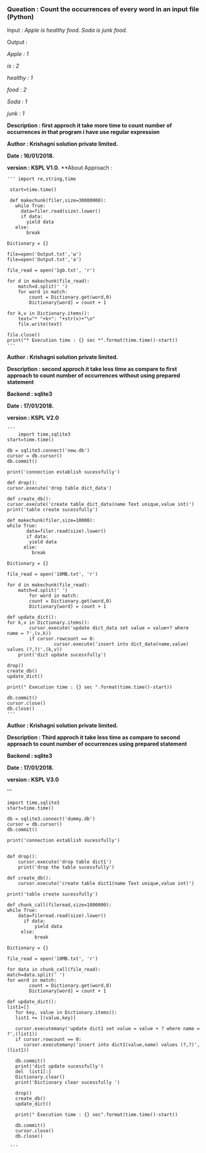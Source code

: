 ### Queation : Count the occurrences of every word in an input file (Python) 

Input       : *Apple is healthy food. Soda is junk food.*

Output      : 

*Apple       : 1*  

*is          : 2*

*healthy     : 1*

*food        : 2*

*Soda        : 1*

*junk        : 1*

**Description : first approch it take more time to count number of occurrences in that program i have use regular expression**

**Author      : Krishagni solution private limited.**

**Date        : 16/01/2018.**

**version     : KSPL V1.0.**
**About Approach : 
              
 
   
   
    ''' import re,string,time

     start=time.time()

     def makechunk(filer,size=30000000):
       while True:
         data=filer.read(size).lower()
         if data:
           yield data
       else:
           break
       
    Dictionary = {}

    file=open('Output.txt','w')
    file=open('Output.txt','a')

    file_read = open('1gb.txt', 'r')

    for d in makechunk(file_read):
        match=d.split(' ')
        for word in match:
            count = Dictionary.get(word,0)
            Dictionary[word] = count + 1
   
    for k,v in Dictionary.items():
        text="* "+k+": "+str(v)+"\n"
        file.write(text)
   
    file.close()
    print("* Execution time : {} sec *".format(time.time()-start))
    '''


**Author      : Krishagni solution private limited.**

**Description : second approch it take less time as compare to first approach to count number of occurrences without using prepared statement**

**Backend     : sqlite3**

**Date        : 17/01/2018.**

**version     : KSPL V2.0**



    '''     
        import time,sqlite3
	start=time.time()

	db = sqlite3.connect('new.db')
	cursor = db.cursor()
	db.commit()

	print('connection establish sucessfully')
	
	def drop():
   	cursor.execute('drop table dict_data')
   
	def create_db():
   	cursor.execute('create table dict_data(name Text unique,value int)')
	print('table create sucessfully')

	def makechunk(filer,size=10000):
   	while True:
       	   data=filer.read(size).lower()
           if data:
           	yield data
       	  else:
          	 break
       
	Dictionary = {}

	file_read = open('10MB.txt', 'r')

	for d in makechunk(file_read):
   	    match=d.split(' ')
            for word in match:
       		count = Dictionary.get(word,0)
       		Dictionary[word] = count + 1
	
	def update_dict():
	for k,v in Dictionary.items():
     	    cursor.execute('update dict_data set value = value+? where name = ?',(v,k))
      	    if cursor.rowcount == 0:
                     cursor.execute('insert into dict_data(name,value) values (?,?)',(k,v))
        print('dict update sucessfully')  

	drop()
	create_db()
	update_dict()
	
	print(" Execution time : {} sec ".format(time.time()-start))

	db.commit()
	cursor.close()
	db.close()
	'''
**Author      : Krishagni solution private limited.**

**Description : Third approch it take less time as compare to second approach to count number of occurrences using prepared statement**

**Backend     : sqlite3**

**Date        : 17/01/2018.**

**version     : KSPL V3.0**

'''
	
	import time,sqlite3
	start=time.time()

	db = sqlite3.connect('dummy.db')
	cursor = db.cursor()
	db.commit()

	print('connection establish sucessfully')


	def drop():
 	    cursor.execute('drop table dict1')
  	    print('drop the table sucessfully')
   
	def create_db():
 	    cursor.execute('create table dict1(name Text unique,value int)')

   	print('table create sucessfully')

	def chunk_call(fileread,size=1000000):
   	while True:
   	    data=fileread.read(size).lower()
     	  if data:
     	      yield data
      	 else:
              break
       
	Dictionary = {}

	file_read = open('10MB.txt', 'r')

	for data in chunk_call(file_read):
  	match=data.split(' ')
   	for word in match:
       	    count = Dictionary.get(word,0)
            Dictionary[word] = count + 1

	def update_dict():
   	list1=[]
       for key, value in Dictionary.items():
       list1 += [(value,key)]
	
       cursor.executemany('update dict1 set value = value + ? where name = ?',(list1))
       if cursor.rowcount == 0:
          cursor.executemany('insert into dict1(value,name) values (?,?)',(list1))

       db.commit()
       print('dict update sucessfully')
       del  list1[:]
       Dictionary.clear()            
       print('Dictionary clear sucessfully ')
      
       drop()
       create_db()
       update_dict()
                
       print(" Execution time : {} sec".format(time.time()-start))
     
       db.commit()
       cursor.close()
       db.close()

     '''

